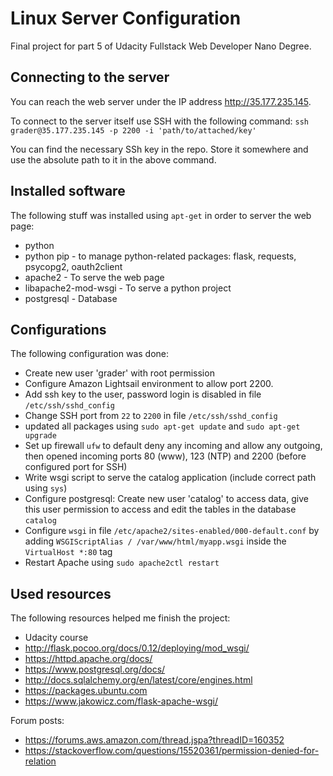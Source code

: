 # Linux Server Configuration

Final project for part 5 of Udacity Fullstack Web Developer Nano Degree.

## Connecting to the server
You can reach the web server under the IP address http://35.177.235.145.

To connect to the server itself use SSH with the following command: `ssh grader@35.177.235.145 -p 2200 -i 'path/to/attached/key'`

You can find the necessary SSh key in the repo. Store it somewhere and use the absolute path to it in the above command.

## Installed software
The following stuff was installed using `apt-get` in order to server the web page:

* python
* python pip - to manage python-related packages: flask, requests, psycopg2, oauth2client
* apache2 - To serve the web page
* libapache2-mod-wsgi - To serve a python project
* postgresql - Database

## Configurations
The following configuration was done:

* Create new user 'grader' with root permission
* Configure Amazon Lightsail environment to allow port 2200.
* Add ssh key to the user, password login is disabled in file `/etc/ssh/sshd_config`
* Change SSH port from `22` to `2200` in file `/etc/ssh/sshd_config`
* updated all packages using `sudo apt-get update` and `sudo apt-get upgrade`
* Set up firewall `ufw` to default deny any incoming and allow any outgoing, then opened incoming ports 80 (www), 123 (NTP) and 2200 (before configured port for SSH)
* Write wsgi script to serve the catalog application (include correct path using `sys`)
* Configure postgresql: Create new user 'catalog' to access data, give this user permission to access and edit the tables in the database `catalog`
* Configure `wsgi` in file `/etc/apache2/sites-enabled/000-default.conf` by adding `WSGIScriptAlias / /var/www/html/myapp.wsgi` inside the `VirtualHost *:80` tag
* Restart Apache using `sudo apache2ctl restart`

## Used resources
The following resources helped me finish the project:

* Udacity course
* http://flask.pocoo.org/docs/0.12/deploying/mod_wsgi/
* https://httpd.apache.org/docs/
* https://www.postgresql.org/docs/
* http://docs.sqlalchemy.org/en/latest/core/engines.html
* https://packages.ubuntu.com
* https://www.jakowicz.com/flask-apache-wsgi/

Forum posts:

* https://forums.aws.amazon.com/thread.jspa?threadID=160352
* https://stackoverflow.com/questions/15520361/permission-denied-for-relation